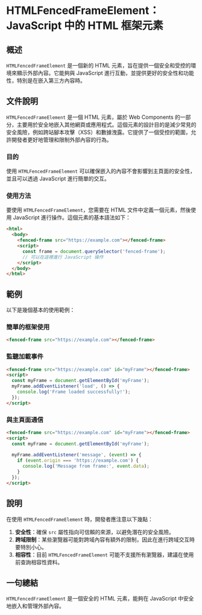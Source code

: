<!--
Meta Description: # HTMLFencedFrameElement：JavaScript 中的 HTML 框架元素 ## 概述 `HTMLFencedFrameElement` 是一個新的 HTML 元素，旨在提供一個安全和受控的環境來顯示外部內容。它能夠與 JavaScript 進行互動，並提供更好的安全性和功能性...
Meta Keywords: frame, html, fenced, htmlfencedframeelement, myframe
-->

# HTMLFencedFrameElement：JavaScript 中的 HTML 框架元素

## 概述
`HTMLFencedFrameElement` 是一個新的 HTML 元素，旨在提供一個安全和受控的環境來顯示外部內容。它能夠與 JavaScript 進行互動，並提供更好的安全性和功能性，特別是在嵌入第三方內容時。

## 文件說明
`HTMLFencedFrameElement` 是一個 HTML 元素，屬於 Web Components 的一部分，主要用於安全地嵌入其他網頁或應用程式。這個元素的設計目的是減少常見的安全風險，例如跨站腳本攻擊（XSS）和數據洩露。它提供了一個受控的範圍，允許開發者更好地管理和限制外部內容的行為。

### 目的
使用 `HTMLFencedFrameElement` 可以確保嵌入的內容不會影響到主頁面的安全性，並且可以透過 JavaScript 進行簡單的交互。

### 使用方法
要使用 `HTMLFencedFrameElement`，您需要在 HTML 文件中定義一個元素，然後使用 JavaScript 進行操作。這個元素的基本語法如下：

```html
<html>
  <body>
    <fenced-frame src="https://example.com"></fenced-frame>
    <script>
      const frame = document.querySelector('fenced-frame');
      // 可以在這裡進行 JavaScript 操作
    </script>
  </body>
</html>
```

## 範例
以下是幾個基本的使用範例：

### 簡單的框架使用
```html
<fenced-frame src="https://example.com"></fenced-frame>
```

### 監聽加載事件
```html
<fenced-frame src="https://example.com" id="myFrame"></fenced-frame>
<script>
  const myFrame = document.getElementById('myFrame');
  myFrame.addEventListener('load', () => {
    console.log('Frame loaded successfully!');
  });
</script>
```

### 與主頁面通信
```html
<fenced-frame src="https://example.com" id="myFrame"></fenced-frame>
<script>
  const myFrame = document.getElementById('myFrame');
  
  myFrame.addEventListener('message', (event) => {
    if (event.origin === 'https://example.com') {
      console.log('Message from frame:', event.data);
    }
  });
</script>
```

## 說明
在使用 `HTMLFencedFrameElement` 時，開發者應注意以下幾點：

1. **安全性**：確保 `src` 屬性指向可信賴的來源，以避免潛在的安全風險。
2. **跨域限制**：某些瀏覽器可能對跨域內容有額外的限制，因此在進行跨域交互時要特別小心。
3. **相容性**：目前 `HTMLFencedFrameElement` 可能不支援所有瀏覽器，建議在使用前查詢相容性資料。

## 一句總結
`HTMLFencedFrameElement` 是一個安全的 HTML 元素，能夠在 JavaScript 中安全地嵌入和管理外部內容。